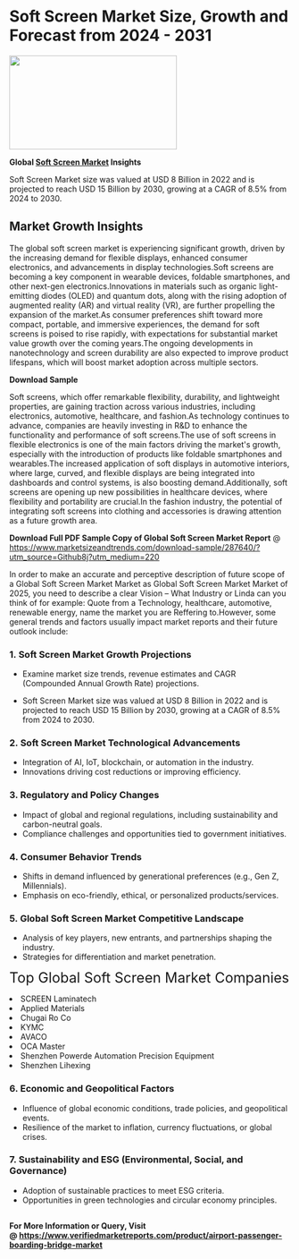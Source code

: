 <H1>Soft Screen Market Size, Growth and Forecast from 2024 - 2031</H1><img class="aligncenter size-medium wp-image-584254" src="https://thirdeyenews.in/wp-content/uploads/2024/09/Global-Market-Research-300x168.jpeg" alt="" width="300" height="168" /><p><strong>Global&nbsp;<a href="https://www.marketsizeandtrends.com/download-sample/287640/?utm_source=Github8j?utm_medium=220">Soft Screen Market</a> Insights</strong></p><p>Soft Screen Market size was valued at USD 8 Billion in 2022 and is projected to reach USD 15 Billion by 2030, growing at a CAGR of 8.5% from 2024 to 2030.</p><p><h2>Market Growth Insights</h2> <p>The global soft screen market is experiencing significant growth, driven by the increasing demand for flexible displays, enhanced consumer electronics, and advancements in display technologies.Soft screens are becoming a key component in wearable devices, foldable smartphones, and other next-gen electronics.Innovations in materials such as organic light-emitting diodes (OLED) and quantum dots, along with the rising adoption of augmented reality (AR) and virtual reality (VR), are further propelling the expansion of the market.As consumer preferences shift toward more compact, portable, and immersive experiences, the demand for soft screens is poised to rise rapidly, with expectations for substantial market value growth over the coming years.The ongoing developments in nanotechnology and screen durability are also expected to improve product lifespans, which will boost market adoption across multiple sectors.</p> <p><strong>Download Sample</strong></p> <p>Soft screens, which offer remarkable flexibility, durability, and lightweight properties, are gaining traction across various industries, including electronics, automotive, healthcare, and fashion.As technology continues to advance, companies are heavily investing in R&D to enhance the functionality and performance of soft screens.The use of soft screens in flexible electronics is one of the main factors driving the market's growth, especially with the introduction of products like foldable smartphones and wearables.The increased application of soft displays in automotive interiors, where large, curved, and flexible displays are being integrated into dashboards and control systems, is also boosting demand.Additionally, soft screens are opening up new possibilities in healthcare devices, where flexibility and portability are crucial.In the fashion industry, the potential of integrating soft screens into clothing and accessories is drawing attention as a future growth area.</p> <p><span class=""><strong>Download Full PDF Sample Copy of Global Soft Screen Market Report</strong> @ <a href="https://www.marketsizeandtrends.com/download-sample/287640/?utm_source=Github8j?utm_medium=220" target="_blank">https://www.marketsizeandtrends.com/download-sample/287640/?utm_source=Github8j?utm_medium=220</a></span></p><p>In order to make an accurate and perceptive description of future scope of a Global&nbsp;Soft Screen Market Market as Global&nbsp;Soft Screen Market Market of 2025, you need to describe a clear Vision &ndash; What Industry or Linda can you think of for example: Quote from a Technology, healthcare, automotive, renewable energy, name the market you are Reffering to.However, some general trends and factors usually impact market reports and their future outlook include:</p><h3>1.&nbsp;<strong>Soft Screen Market Growth Projections</strong></h3><ul><li>Examine market size trends, revenue estimates and CAGR (Compounded Annual Growth Rate) projections.</li><li><p>Soft Screen Market size was valued at USD 8 Billion in 2022 and is projected to reach USD 15 Billion by 2030, growing at a CAGR of 8.5% from 2024 to 2030.</p></li></ul><h3>2.&nbsp;<strong>Soft Screen Market Technological Advancements</strong></h3><ul><li>Integration of AI, IoT, blockchain, or automation in the industry.</li><li>Innovations driving cost reductions or improving efficiency.</li></ul><h3>3.&nbsp;<strong>Regulatory and Policy Changes</strong></h3><ul><li>Impact of global and regional regulations, including sustainability and carbon-neutral goals.</li><li>Compliance challenges and opportunities tied to government initiatives.</li></ul><h3>4.&nbsp;<strong>Consumer Behavior Trends</strong></h3><ul><li>Shifts in demand influenced by generational preferences (e.g., Gen Z, Millennials).</li><li>Emphasis on eco-friendly, ethical, or personalized products/services.</li></ul><h3>5.&nbsp;<strong>Global Soft Screen Market Competitive Landscape</strong></h3><ul><li>Analysis of key players, new entrants, and partnerships shaping the industry.</li><li>Strategies for differentiation and market penetration.</li></ul><p data-pm-slice="1 1 []"><span style="color: inherit; font-family: inherit; font-size: 25px;">Top Global Soft Screen Market Companies</span></p><div class="" data-test-id=""><p><li>SCREEN Laminatech</li><li> Applied Materials</li><li> Chugai Ro Co</li><li> KYMC</li><li> AVACO</li><li> OCA Master</li><li> Shenzhen Powerde Automation Precision Equipment</li><li> Shenzhen Lihexing</li></p></div><h3>6.&nbsp;<strong>Economic and Geopolitical Factors</strong></h3><ul><li>Influence of global economic conditions, trade policies, and geopolitical events.</li><li>Resilience of the market to inflation, currency fluctuations, or global crises.</li></ul><h3>7.&nbsp;<strong>Sustainability and ESG (Environmental, Social, and Governance)</strong></h3><ul><li>Adoption of sustainable practices to meet ESG criteria.</li><li>Opportunities in green technologies and circular economy principles.</li></ul><h2><strong style="font-size: 14px;">For More Information or Query, Visit @&nbsp;</strong><a style="background-color: #ffffff; font-size: 14px;" href="https://www.marketsizeandtrends.com/report/soft-screen-market/" target="_blank">https://www.verifiedmarketreports.com/product/airport-passenger-boarding-bridge-market</a></h2>